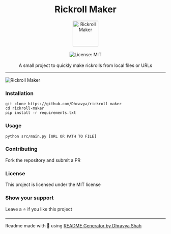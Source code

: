 <div align="center">
<h1 align="center">Rickroll Maker</h1>
<img src="https://us-east-1.tixte.net/uploads/img.dhravya.dev/l0l2bx64v0a.png" alt="Rickroll Maker" align="center" width="80" height="80">
<br />
<br />
<img alt="License: MIT" src="https://img.shields.io/badge/License-MIT-blue.svg" /><br>
<br>
A small project to quickly make rickrolls from local files or URLs
</div>

***
![Rickroll Maker](https://us-east-1.tixte.net/uploads/img.dhravya.dev/l0l2dl27u0a.png)

### Installation
```shell
git clone https://github.com/Dhravya/rickroll-maker
cd rickroll-maker
pip install -r requirements.txt
```

### Usage
```shell
python src/main.py [URL OR PATH TO FILE]
```

### Contributing
Fork the repository and submit a PR

### License
This project is licensed under the MIT license
### Show your support
Leave a ⭐ if you like this project

***
Readme made with 💖 using [README Generator by Dhravya Shah](https://github.com/Dhravya/readme-generator)
